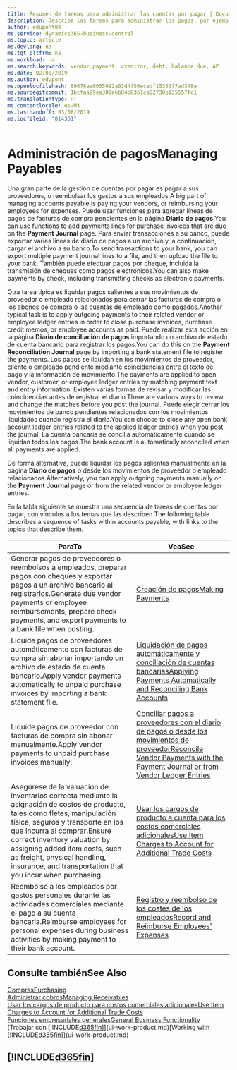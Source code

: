 ```yaml
---
title: Resumen de tareas para administrar las cuentas por pagar | Documentos de Microsoft
description: Describe las tareas para administrar los pagos, por ejemplo, los pagos a acreedores o la liquidación de pagos salientes en movimientos para cerrar facturas o abonos.
author: edupont04
ms.service: dynamics365-business-central
ms.topic: article
ms.devlang: na
ms.tgt_pltfrm: na
ms.workload: na
ms.search.keywords: vendor payment, creditor, debt, balance due, AP
ms.date: 02/08/2019
ms.author: edupont
ms.openlocfilehash: 89678ee0055992a03d4f56ecedf15350f7ad348e
ms.sourcegitcommit: 1bcfaa99ea302e6b84b8361ca02730b135557fc1
ms.translationtype: HT
ms.contentlocale: es-MX
ms.lasthandoff: 03/08/2019
ms.locfileid: "814361"
---
```

# <a name="managing-payables"></a><span data-ttu-id="107b1-103">Administración de pagos</span><span class="sxs-lookup"><span data-stu-id="107b1-103">Managing Payables</span></span>

<span data-ttu-id="107b1-104">Una gran parte de la gestión de cuentas por pagar es pagar a sus proveedores, o reembolsar los gastos a sus empleados.</span><span class="sxs-lookup"><span data-stu-id="107b1-104">A big part of managing accounts payable is paying your vendors, or reimbursing your employees for expenses.</span></span> <span data-ttu-id="107b1-105">Puede usar funciones para agregar líneas de pagos de facturas de compra pendientes en la página **Diario de pagos**.</span><span class="sxs-lookup"><span data-stu-id="107b1-105">You can use functions to add payments lines for purchase invoices that are due on the **Payment Journal** page.</span></span> <span data-ttu-id="107b1-106">Para enviar transacciones a su banco, puede exportar varias líneas de diario de pagos a un archivo y, a continuación, cargar el archivo a su banco.</span><span class="sxs-lookup"><span data-stu-id="107b1-106">To send transactions to your bank, you can export multiple payment journal lines to a file, and then upload the file to your bank.</span></span> <span data-ttu-id="107b1-107">También puede efectuar pagos por cheque, incluida la transmisión de cheques como pagos electrónicos.</span><span class="sxs-lookup"><span data-stu-id="107b1-107">You can also make payments by check, including transmitting checks as electronic payments.</span></span>

<span data-ttu-id="107b1-108">Otra tarea típica es liquidar pagos salientes a sus movimientos de proveedor o empleado relacionados para cerrar las facturas de compra o los abonos de compra o las cuentas de empleado como pagados.</span><span class="sxs-lookup"><span data-stu-id="107b1-108">Another typical task is to apply outgoing payments to their related vendor or employee ledger entries in order to close purchase invoices, purchase credit memos, or employee accounts as paid.</span></span> <span data-ttu-id="107b1-109">Puede realizar esta acción en la página **Diario de conciliación de pagos** importando un archivo de estado de cuenta bancario para registrar los pagos.</span><span class="sxs-lookup"><span data-stu-id="107b1-109">You can do this on the **Payment Reconciliation Journal** page by importing a bank statement file to register the payments.</span></span> <span data-ttu-id="107b1-110">Los pagos se liquidan en los movimientos de proveedor, cliente o empleado pendiente mediante coincidencias entre el texto de pago y la información de movimiento.</span><span class="sxs-lookup"><span data-stu-id="107b1-110">The payments are applied to open vendor, customer, or employee ledger entries by matching payment text and entry information.</span></span> <span data-ttu-id="107b1-111">Existen varias formas de revisar y modificar las coincidencias antes de registrar el diario.</span><span class="sxs-lookup"><span data-stu-id="107b1-111">There are various ways to review and change the matches before you post the journal.</span></span> <span data-ttu-id="107b1-112">Puede elegir cerrar los movimientos de banco pendientes relacionados con los movimientos liquidados cuando registra el diario.</span><span class="sxs-lookup"><span data-stu-id="107b1-112">You can choose to close any open bank account ledger entries related to the applied ledger entries when you post the journal.</span></span> <span data-ttu-id="107b1-113">La cuenta bancaria se concilia automáticamente cuando se liquidan todos los pagos.</span><span class="sxs-lookup"><span data-stu-id="107b1-113">The bank account is automatically reconciled when all payments are applied.</span></span>

<span data-ttu-id="107b1-114">De forma alternativa, puede liquidar los pagos salientes manualmente en la página **Diario de pagos** o desde los movimientos de proveedor o empleado relacionados.</span><span class="sxs-lookup"><span data-stu-id="107b1-114">Alternatively, you can apply outgoing payments manually on the **Payment Journal** page or from the related vendor or employee ledger entries.</span></span>

<span data-ttu-id="107b1-115">En la tabla siguiente se muestra una secuencia de tareas de cuentas por pagar, con vínculos a los temas que las describen.</span><span class="sxs-lookup"><span data-stu-id="107b1-115">The following table describes a sequence of tasks within accounts payable, with links to the topics that describe them.</span></span>

| <span data-ttu-id="107b1-116">Para</span><span class="sxs-lookup"><span data-stu-id="107b1-116">To</span></span> | <span data-ttu-id="107b1-117">Vea</span><span class="sxs-lookup"><span data-stu-id="107b1-117">See</span></span> |
| --- | --- |
| <span data-ttu-id="107b1-118">Generar pagos de proveedores o reembolsos a empleados, preparar pagos con cheques y exportar pagos a un archivo bancario al registrarlos.</span><span class="sxs-lookup"><span data-stu-id="107b1-118">Generate due vendor payments or employee reimbursements, prepare check payments, and export payments to a bank file when posting.</span></span> |[<span data-ttu-id="107b1-119">Creación de pagos</span><span class="sxs-lookup"><span data-stu-id="107b1-119">Making Payments</span></span>](payables-make-payments.md) |
| <span data-ttu-id="107b1-120">Liquide pagos de proveedores automáticamente con facturas de compra sin abonar importando un archivo de estado de cuenta bancario.</span><span class="sxs-lookup"><span data-stu-id="107b1-120">Apply vendor payments automatically to unpaid purchase invoices by importing a bank statement file.</span></span> |[<span data-ttu-id="107b1-121">Liquidación de pagos automáticamente y conciliación de cuentas bancarias</span><span class="sxs-lookup"><span data-stu-id="107b1-121">Applying Payments Automatically and Reconciling Bank Accounts</span></span>](receivables-apply-payments-auto-reconcile-bank-accounts.md) |
| <span data-ttu-id="107b1-122">Liquide pagos de proveedor con facturas de compra sin abonar manualmente.</span><span class="sxs-lookup"><span data-stu-id="107b1-122">Apply vendor payments to unpaid purchase invoices manually.</span></span> |[<span data-ttu-id="107b1-123">Conciliar pagos a proveedores con el diario de pagos o desde los movimientos de proveedor</span><span class="sxs-lookup"><span data-stu-id="107b1-123">Reconcile Vendor Payments with the Payment Journal or from Vendor Ledger Entries</span></span>](payables-how-apply-purchase-transactions-manually.md) |
|<span data-ttu-id="107b1-124">Asegúrese de la valuación de inventarios correcta mediante la asignación de costos de producto, tales como fletes, manipulación física, seguros y transporte en los que incurra al comprar.</span><span class="sxs-lookup"><span data-stu-id="107b1-124">Ensure correct inventory valuation by assigning added item costs, such as freight, physical handling, insurance, and transportation that you incur when purchasing.</span></span>|[<span data-ttu-id="107b1-125">Usar los cargos de producto a cuenta para los costos comerciales adicionales</span><span class="sxs-lookup"><span data-stu-id="107b1-125">Use Item Charges to Account for Additional Trade Costs</span></span>](payables-how-assign-item-charges.md)|
|<span data-ttu-id="107b1-126">Reembolse a los empleados por gastos personales durante las actividades comerciales mediante el pago a su cuenta bancaria.</span><span class="sxs-lookup"><span data-stu-id="107b1-126">Reimburse employees for personal expenses during business activities by making payment to their bank account.</span></span>|[<span data-ttu-id="107b1-127">Registro y reembolso de los costes de los empleados</span><span class="sxs-lookup"><span data-stu-id="107b1-127">Record and Reimburse Employees' Expenses</span></span>](finance-how-record-reimburse-employee-expenses.md)|

## <a name="see-also"></a><span data-ttu-id="107b1-128">Consulte también</span><span class="sxs-lookup"><span data-stu-id="107b1-128">See Also</span></span>
[<span data-ttu-id="107b1-129">Compras</span><span class="sxs-lookup"><span data-stu-id="107b1-129">Purchasing</span></span>](purchasing-manage-purchasing.md)  
[<span data-ttu-id="107b1-130">Administrar cobros</span><span class="sxs-lookup"><span data-stu-id="107b1-130">Managing Receivables</span></span>](receivables-manage-receivables.md)  
[<span data-ttu-id="107b1-131">Usar los cargos de producto para costos comerciales adicionales</span><span class="sxs-lookup"><span data-stu-id="107b1-131">Use Item Charges to Account for Additional Trade Costs</span></span>](payables-how-assign-item-charges.md)  
[<span data-ttu-id="107b1-132">Funciones empresariales generales</span><span class="sxs-lookup"><span data-stu-id="107b1-132">General Business Functionality</span></span>](ui-across-business-areas.md)  
<span data-ttu-id="107b1-133">[Trabajar con [!INCLUDE[d365fin](includes/d365fin_md.md)]](ui-work-product.md)</span><span class="sxs-lookup"><span data-stu-id="107b1-133">[Working with [!INCLUDE[d365fin](includes/d365fin_md.md)]](ui-work-product.md)</span></span>

## [!INCLUDE[d365fin](includes/free_trial_md.md)]  
